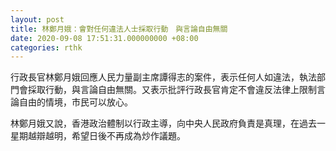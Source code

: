 ```yaml
---
layout: post
title: 林鄭月娥：會對任何違法人士採取行動　與言論自由無關
date: 2020-09-08 17:51:31.000000000 +08:00
categories: rthk
---
```


行政長官林鄭月娥回應人民力量副主席譚得志的案件，表示任何人如違法，執法部門會採取行動，與言論自由無關。又表示批評行政長官肯定不會違反法律上限制言論自由的情境，市民可以放心。

林鄭月娥又說，香港政治體制以行政主導，向中央人民政府負責是真理，在過去一星期越辯越明，希望日後不再成為炒作議題。
